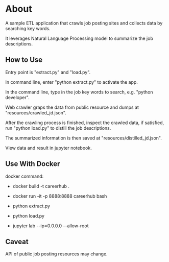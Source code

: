 # About
A sample ETL application that crawls job posting sites and collects data by searching key words.

It leverages Natural Language Processing model to summarize the job descriptions.

## How to Use
Entry point is "extract.py" and "load.py". 

In command line, enter "python extract.py" to activate the app.

In the command line, type in the job key words to search, e.g. "python developer".

Web crawler graps the data from public resource and dumps at "resources/crawled_jd.json".

After the crawling process is finished, inspect the crawled data, if satisfied, run "python load.py" to distill the job descriptions. 

The summarized information is then saved at "resources/distilled_jd.json".

View data and result in jupyter notebook.

## Use With Docker
docker command:

* docker build -t careerhub .

* docker run -it -p 8888:8888 careerhub bash

* python extract.py

* python load.py

* jupyter lab --ip=0.0.0.0 --allow-root

## Caveat
API of public job posting resources may change.